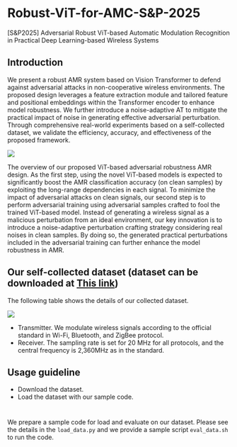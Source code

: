 # Robust-ViT-for-AMC-S&P-2025
[S&amp;P2025] Adversarial Robust ViT-based Automatic Modulation Recognition in Practical Deep Learning-based Wireless Systems

## Introduction
We present a robust AMR system based on Vision Transformer to defend against adversarial attacks in non-cooperative wireless environments. The proposed
design leverages a feature extraction module and tailored feature and positional embeddings within the Transformer encoder to enhance model robustness. We further introduce a noise-adaptive AT to mitigate the practical impact of noise in generating effective adversarial perturbation. Through comprehensive real-world experiments based on a self-collected dataset, we validate the efficiency, accuracy, and effectiveness of the proposed framework.

<img src="./images/intro.png">

The overview of our proposed ViT-based adversarial robustness AMR design. As the first step, using the novel ViT-based models is expected to significantly boost the AMR classification accuracy (on clean samples) by exploiting the long-range dependencies in each signal. To minimize the impact of adversarial attacks on clean signals, our second step is to perform adversarial training using adversarial samples crafted to fool the trained ViT-based model. Instead of generating a wireless signal as a malicious perturbation from an ideal environment, our key innovation is to introduce a noise-adaptive perturbation crafting strategy considering real noises in clean samples. By doing so, the generated practical perturbations included in the adversarial training can further enhance the model robustness in AMR.

## Our self-collected dataset **(dataset can be downloaded at [This link](https://g-b4ed14.581c1.0ec8.data.globus.org/SP%20Dataset%202025.zip))**
The following table shows the details of our collected dataset.

<img src="./images/Dataset Collection Parameters.png">

* Transmitter. We modulate wireless signals according to the official standard in Wi-Fi, Bluetooth, and ZigBee protocol.
* Receiver. The sampling rate is set for 20 MHz for all protocols, and the central frequency is 2,360MHz as in the standard.

## Usage guideline
* Download the dataset.
* Load the dataset with our sample code.

# 
We prepare a sample code for load and evaluate on our dataset. Please see the details in the `load_data.py` and we provide a sample script `eval_data.sh` to run the code.

